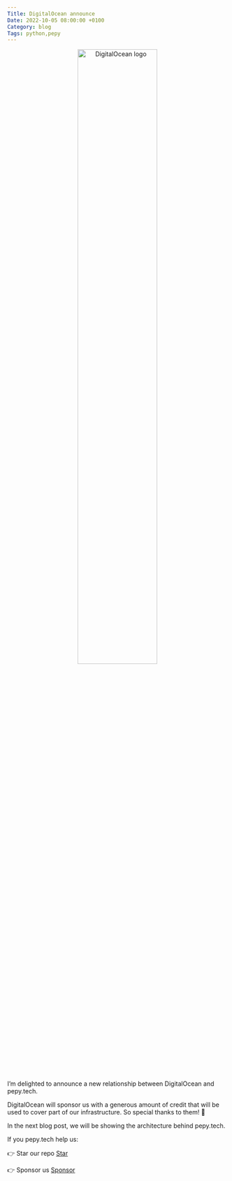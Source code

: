 ```yaml
---
Title: DigitalOcean announce
Date: 2022-10-05 08:00:00 +0100
Category: blog
Tags: python,pepy
---
```


<center><img src="{static}/static/DO_Logo_Horizontal_Blue.png" alt="DigitalOcean logo" width="60%"/></center>

I’m delighted to announce a new relationship between DigitalOcean and pepy.tech.

DigitalOcean will sponsor us with a generous amount of credit that will be used to cover part of our infrastructure. So special thanks to them! 🙌 

In the next blog post, we will be showing the architecture behind pepy.tech.

If you pepy.tech help us:

👉 Star our repo  <a class="github-button" href="https://github.com/psincraian/pepy" data-icon="octicon-star" data-show-count="true" aria-label="Star psincraian/pepy on GitHub">Star</a> 

👉 Sponsor us <a class="github-button" href="https://github.com/sponsors/psincraian" data-icon="octicon-heart" aria-label="Sponsor @psincraian on GitHub">Sponsor</a>


<script async defer src="https://buttons.github.io/buttons.js"></script>
<script async defer src="https://buttons.github.io/buttons.js"></script>

